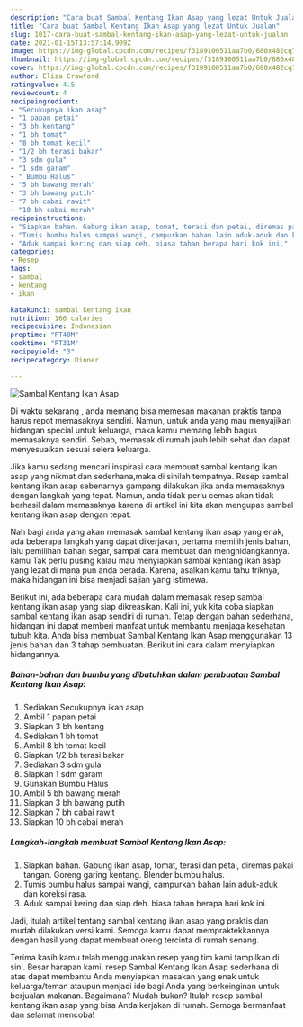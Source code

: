 ```yaml
---
description: "Cara buat Sambal Kentang Ikan Asap yang lezat Untuk Jualan"
title: "Cara buat Sambal Kentang Ikan Asap yang lezat Untuk Jualan"
slug: 1017-cara-buat-sambal-kentang-ikan-asap-yang-lezat-untuk-jualan
date: 2021-01-15T13:57:14.909Z
image: https://img-global.cpcdn.com/recipes/f3189100511aa7b0/680x482cq70/sambal-kentang-ikan-asap-foto-resep-utama.jpg
thumbnail: https://img-global.cpcdn.com/recipes/f3189100511aa7b0/680x482cq70/sambal-kentang-ikan-asap-foto-resep-utama.jpg
cover: https://img-global.cpcdn.com/recipes/f3189100511aa7b0/680x482cq70/sambal-kentang-ikan-asap-foto-resep-utama.jpg
author: Eliza Crawford
ratingvalue: 4.5
reviewcount: 4
recipeingredient:
- "Secukupnya ikan asap"
- "1 papan petai"
- "3 bh kentang"
- "1 bh tomat"
- "8 bh tomat kecil"
- "1/2 bh terasi bakar"
- "3 sdm gula"
- "1 sdm garam"
- " Bumbu Halus"
- "5 bh bawang merah"
- "3 bh bawang putih"
- "7 bh cabai rawit"
- "10 bh cabai merah"
recipeinstructions:
- "Siapkan bahan. Gabung ikan asap, tomat, terasi dan petai, diremas pakai tangan. Goreng garing kentang. Blender bumbu halus."
- "Tumis bumbu halus sampai wangi, campurkan bahan lain aduk-aduk dan koreksi rasa."
- "Aduk sampai kering dan siap deh. biasa tahan berapa hari kok ini."
categories:
- Resep
tags:
- sambal
- kentang
- ikan

katakunci: sambal kentang ikan 
nutrition: 166 calories
recipecuisine: Indonesian
preptime: "PT40M"
cooktime: "PT31M"
recipeyield: "3"
recipecategory: Dinner

---
```



![Sambal Kentang Ikan Asap](https://img-global.cpcdn.com/recipes/f3189100511aa7b0/680x482cq70/sambal-kentang-ikan-asap-foto-resep-utama.jpg)

Di waktu  sekarang , anda memang bisa memesan makanan praktis tanpa harus repot memasaknya sendiri. Namun, untuk anda yang mau menyajikan hidangan special untuk keluarga, maka kamu memang lebih bagus memasaknya sendiri. Sebab, memasak di rumah jauh lebih sehat dan dapat menyesuaikan sesuai selera keluarga.

Jika kamu sedang mencari inspirasi cara membuat sambal kentang ikan asap yang nikmat dan sederhana,maka di sinilah tempatnya. Resep sambal kentang ikan asap  sebenarnya gampang dilakukan jika anda memasaknya dengan langkah yang tepat. Namun, anda tidak perlu cemas akan tidak berhasil dalam memasaknya 
karena di artikel ini kita akan mengupas sambal kentang ikan asap dengan tepat.  



Nah bagi anda yang akan memasak sambal kentang ikan asap yang enak, ada beberapa langkah yang dapat dikerjakan, pertama memilih jenis bahan, lalu pemilihan bahan segar, sampai cara membuat dan menghidangkannya. kamu Tak perlu pusing kalau mau menyiapkan sambal kentang ikan asap yang lezat di mana pun anda berada. Karena, asalkan kamu  tahu triknya, maka hidangan ini bisa menjadi sajian yang istimewa.

Berikut ini, ada beberapa cara mudah dalam memasak resep sambal kentang ikan asap yang siap dikreasikan. Kali ini, yuk kita coba siapkan sambal kentang ikan asap sendiri di rumah. Tetap dengan bahan sederhana, hidangan ini dapat memberi manfaat untuk membantu menjaga kesehatan tubuh kita. Anda bisa membuat Sambal Kentang Ikan Asap menggunakan 13 jenis bahan dan 3 tahap pembuatan. Berikut ini cara dalam menyiapkan hidangannya.

<!--inarticleads1-->

##### Bahan-bahan dan bumbu yang dibutuhkan dalam pembuatan Sambal Kentang Ikan Asap:

1. Sediakan Secukupnya ikan asap
1. Ambil 1 papan petai
1. Siapkan 3 bh kentang
1. Sediakan 1 bh tomat
1. Ambil 8 bh tomat kecil
1. Siapkan 1/2 bh terasi bakar
1. Sediakan 3 sdm gula
1. Siapkan 1 sdm garam
1. Gunakan  Bumbu Halus
1. Ambil 5 bh bawang merah
1. Siapkan 3 bh bawang putih
1. Siapkan 7 bh cabai rawit
1. Siapkan 10 bh cabai merah




<!--inarticleads2-->

##### Langkah-langkah membuat Sambal Kentang Ikan Asap:

1. Siapkan bahan. Gabung ikan asap, tomat, terasi dan petai, diremas pakai tangan. Goreng garing kentang. Blender bumbu halus.
1. Tumis bumbu halus sampai wangi, campurkan bahan lain aduk-aduk dan koreksi rasa.
1. Aduk sampai kering dan siap deh. biasa tahan berapa hari kok ini.




Jadi, itulah artikel tentang  sambal kentang ikan asap  yang praktis dan mudah dilakukan versi kami. Semoga kamu dapat mempraktekkannya dengan hasil yang dapat membuat oreng tercinta di rumah senang. 

Terima kasih kamu telah menggunakan resep yang tim kami tampilkan di sini. Besar harapan kami, resep  Sambal Kentang Ikan Asap sederhana di atas dapat membantu Anda menyiapkan masakan yang enak untuk keluarga/teman ataupun menjadi ide bagi Anda yang berkeinginan untuk berjualan makanan. Bagaimana? Mudah bukan? Itulah resep sambal kentang ikan asap yang bisa Anda kerjakan di rumah. Semoga bermanfaat dan selamat mencoba!


